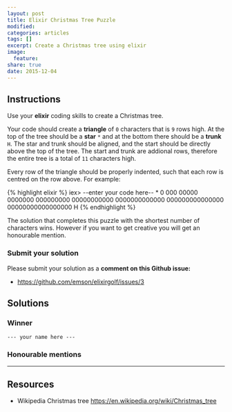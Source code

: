 ```yaml
---
layout: post
title: Elixir Christmas Tree Puzzle
modified:
categories: articles
tags: []
excerpt: Create a Christmas tree using elixir
image:
  feature:
share: true
date: 2015-12-04
---
```


## Instructions

Use your **elixir** coding skills to create a Christmas tree.

Your code should create a **triangle** of `0` characters that is `9` rows high.
At the top of the tree should be a **star** `*` and at the bottom there should be
a **trunk** `H`. The star and trunk should be aligned, and the start should be
directly above the top of the tree. The start and trunk are addional rows,
therefore the entire tree is a total of `11` characters high.

Every row of the triangle should be properly indented, such that each row is
centred on the row above.
For example:

{% highlight elixir %}
iex> --enter your code here--
        *
        0
       000
      00000
     0000000
    000000000
   00000000000
  0000000000000
 000000000000000
00000000000000000
        H
{% endhighlight %}

The solution that completes this puzzle with the shortest number of characters
wins. However if you want to get creative you will get an honourable mention.

### Submit your solution

Please submit your solution as a **comment on this Github issue:**

* <https://github.com/emson/elixirgolf/issues/3>

## Solutions

### Winner

`--- your name here ---`

### Honourable mentions

---

## Resources

* Wikipedia Christmas tree
  <https://en.wikipedia.org/wiki/Christmas_tree>
